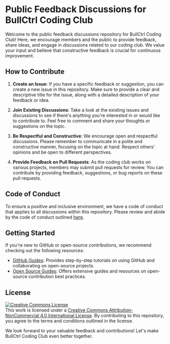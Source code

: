 # Public Feedback Discussions for BullCtrl Coding Club

Welcome to the public feedback discussions repository for BullCtrl Coding Club! Here, we encourage members and the public to provide feedback, share ideas, and engage in discussions related to our coding club. We value your input and believe that constructive feedback is crucial for continuous improvement.

## How to Contribute

1. **Create an Issue**: If you have a specific feedback or suggestion, you can create a new issue in this repository. Make sure to provide a clear and descriptive title for the issue, along with a detailed description of your feedback or idea.

2. **Join Existing Discussions**: Take a look at the existing issues and discussions to see if there's anything you're interested in or would like to contribute to. Feel free to comment and share your thoughts or suggestions on the topic.

3. **Be Respectful and Constructive**: We encourage open and respectful discussions. Please remember to communicate in a polite and constructive manner, focusing on the topic at hand. Respect others' opinions and be open to different perspectives.

4. **Provide Feedback on Pull Requests**: As the coding club works on various projects, members may submit pull requests for review. You can contribute by providing feedback, suggestions, or bug reports on these pull requests.

## Code of Conduct

To ensure a positive and inclusive environment, we have a code of conduct that applies to all discussions within this repository. Please review and abide by the code of conduct outlined [here](CODE_OF_CONDUCT.md).

## Getting Started

If you're new to GitHub or open-source contributions, we recommend checking out the following resources:

- [GitHub Guides](https://guides.github.com/): Provides step-by-step tutorials on using GitHub and collaborating on open-source projects.
- [Open Source Guides](https://opensource.guide/): Offers extensive guides and resources on open-source contribution best practices.

## License

<a rel="license" href="http://creativecommons.org/licenses/by-nc/4.0/"><img alt="Creative Commons License" style="border-width:0" src="https://i.creativecommons.org/l/by-nc/4.0/80x15.png" /></a><br />This work is licensed under a <a rel="license" href="http://creativecommons.org/licenses/by-nc/4.0/">Creative Commons Attribution-NonCommercial 4.0 International License</a>. By contributing to this repository, you agree to the terms and conditions outlined in the license.

We look forward to your valuable feedback and contributions! Let's make BullCtrl Coding Club even better together.
